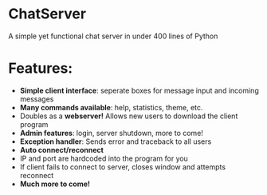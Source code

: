 # ChatServer
A simple yet functional chat server in under 400 lines of Python

# Features:
- **Simple client interface**: seperate boxes for message input and incoming messages
- **Many commands available**: help, statistics, theme, etc.
- Doubles as a **webserver!** Allows new users to download the client program
- **Admin features**: login, server shutdown, more to come!
- **Exception handler**: Sends error and traceback to all users
- **Auto connect/reconnect**
 - IP and port are hardcoded into the program for you
 - If client fails to connect to server, closes window and attempts reconnect
- **Much more to come!**
